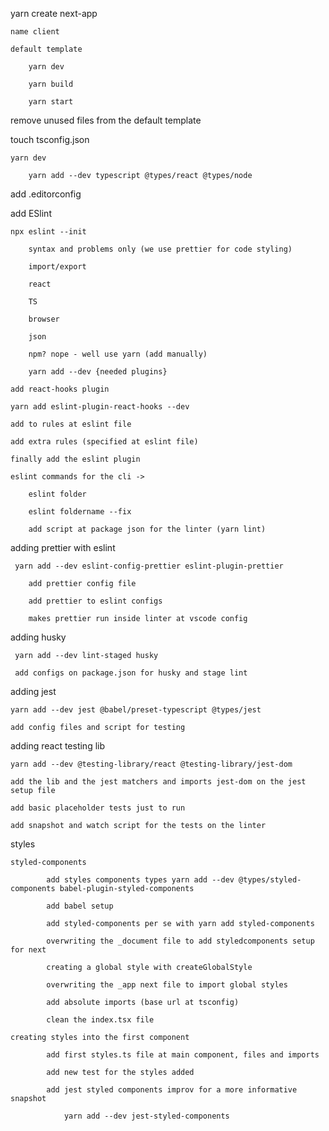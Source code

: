 yarn create next-app

    name client

    default template

        yarn dev

        yarn build

        yarn start

remove unused files from the default template

touch tsconfig.json

    yarn dev

        yarn add --dev typescript @types/react @types/node

add .editorconfig

add ESlint

    npx eslint --init

        syntax and problems only (we use prettier for code styling)

        import/export

        react

        TS

        browser

        json

        npm? nope - well use yarn (add manually)

        yarn add --dev {needed plugins}

    add react-hooks plugin

    yarn add eslint-plugin-react-hooks --dev

    add to rules at eslint file

    add extra rules (specified at eslint file)

    finally add the eslint plugin

    eslint commands for the cli ->

        eslint folder

        eslint foldername --fix

        add script at package json for the linter (yarn lint)

adding prettier with eslint

     yarn add --dev eslint-config-prettier eslint-plugin-prettier

        add prettier config file

        add prettier to eslint configs

        makes prettier run inside linter at vscode config

adding husky

     yarn add --dev lint-staged husky

     add configs on package.json for husky and stage lint

adding jest

    yarn add --dev jest @babel/preset-typescript @types/jest

    add config files and script for testing

adding react testing lib

    yarn add --dev @testing-library/react @testing-library/jest-dom

    add the lib and the jest matchers and imports jest-dom on the jest setup file

    add basic placeholder tests just to run

    add snapshot and watch script for the tests on the linter

styles

    styled-components

            add styles components types yarn add --dev @types/styled-components babel-plugin-styled-components

            add babel setup

            add styled-components per se with yarn add styled-components

            overwriting the _document file to add styledcomponents setup for next

            creating a global style with createGlobalStyle

            overwriting the _app next file to import global styles

            add absolute imports (base url at tsconfig)

            clean the index.tsx file

    creating styles into the first component

            add first styles.ts file at main component, files and imports

            add new test for the styles added

            add jest styled components improv for a more informative snapshot

                yarn add --dev jest-styled-components
